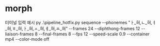 # morph

터미널 입력 예시
py .\pipeline_hotfix.py sequence --phonemes "ㅏ_혀,ㄴ_혀,ㅕ_혀,ㅎ_혀,ㅏ_혀,ㅅ_혀,ㅔ_혀,ㅛ_혀" --frames 24 --diphthong-frames 12 --liaison-frames 8 --final-frames 8 --fps 12 --speed-scale 0.9 --container mp4 --color-mode off
